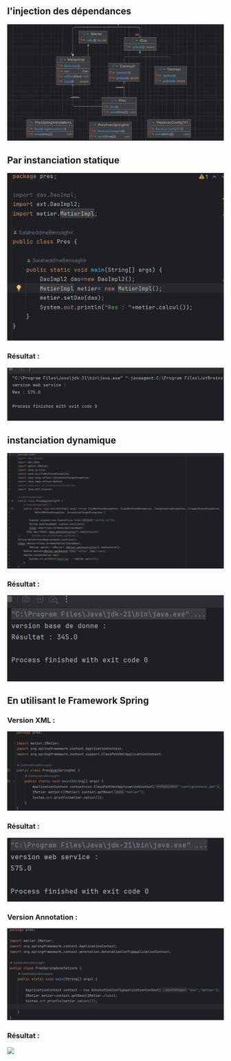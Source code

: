 <h2> l'injection des dépendances</h2>
<img src="captures/diagram2.png">
<h2>Par instanciation statique</h2>
<img src="captures/statique.png">
<h3>Résultat : </h3>
<img src="captures/res1.png" alt="">
<h2>instanciation dynamique</h2>
<img src="captures/dynamique.png">
<h3>Résultat : </h3>
<img src="captures/res2.png">
<h2>En utilisant le Framework Spring</h2>
<h3>Version XML : </h3>
<img src="captures/verXML.png">
<h3>Résultat : </h3>
<img src="captures/RES3.png">
<h3>Version Annotation : </h3>
<img src="captures/verAnn.png">
<h3>Résultat : </h3>
<img src="captures/Res4.png.png">
